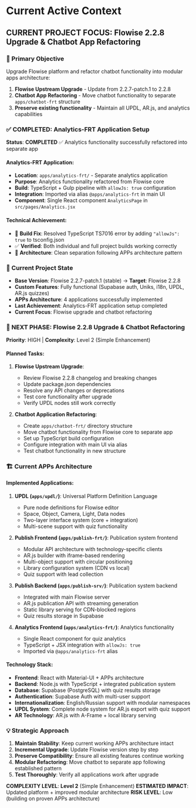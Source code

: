# Current Active Context

## CURRENT PROJECT FOCUS: Flowise 2.2.8 Upgrade & Chatbot App Refactoring

### 🎯 Primary Objective

Upgrade Flowise platform and refactor chatbot functionality into modular apps architecture:

1. **Flowise Upstream Upgrade** - Update from 2.2.7-patch.1 to 2.2.8
2. **Chatbot App Refactoring** - Move chatbot functionality to separate `apps/chatbot-frt` structure
3. **Preserve existing functionality** - Maintain all UPDL, AR.js, and analytics capabilities

### ✅ COMPLETED: Analytics-FRT Application Setup

**Status**: **COMPLETED** ✅ Analytics functionality successfully refactored into separate app

#### **Analytics-FRT Application:**

-   **Location**: `apps/analytics-frt/` - Separate analytics application
-   **Purpose**: Analytics functionality refactored from Flowise core
-   **Build**: TypeScript + Gulp pipeline with `allowJs: true` configuration
-   **Integration**: Imported via alias `@apps/analytics-frt` in main UI
-   **Component**: Single React component `AnalyticsPage` in `src/pages/Analytics.jsx`

#### **Technical Achievement:**

-   🔧 **Build Fix**: Resolved TypeScript TS7016 error by adding `"allowJs": true` to tsconfig.json
-   ✅ **Verified**: Both individual and full project builds working correctly
-   📁 **Architecture**: Clean separation following APPs architecture pattern

### 🔄 Current Project State

-   **Base Version**: Flowise 2.2.7-patch.1 (stable) → **Target**: Flowise 2.2.8
-   **Custom Features**: Fully functional (Supabase auth, Uniks, i18n, UPDL, AR.js quizzes)
-   **APPs Architecture**: 4 applications successfully implemented
-   **Last Achievement**: Analytics-FRT application setup completed
-   **Current Focus**: Flowise upgrade and chatbot refactoring

### 🎯 NEXT PHASE: Flowise 2.2.8 Upgrade & Chatbot Refactoring

**Priority**: HIGH | **Complexity**: Level 2 (Simple Enhancement)

#### **Planned Tasks:**

1. **Flowise Upstream Upgrade**:

    - Review Flowise 2.2.8 changelog and breaking changes
    - Update package.json dependencies
    - Resolve any API changes or deprecations
    - Test core functionality after upgrade
    - Verify UPDL nodes still work correctly

2. **Chatbot Application Refactoring**:
    - Create `apps/chatbot-frt/` directory structure
    - Move chatbot functionality from Flowise core to separate app
    - Set up TypeScript build configuration
    - Configure integration with main UI via alias
    - Test chatbot functionality in new structure

### 🏗️ Current APPs Architecture

#### **Implemented Applications:**

1. **UPDL (`apps/updl/`)**: Universal Platform Definition Language

    - Pure node definitions for Flowise editor
    - Space, Object, Camera, Light, Data nodes
    - Two-layer interface system (core + integration)
    - Multi-scene support with quiz functionality

2. **Publish Frontend (`apps/publish-frt/`)**: Publication system frontend

    - Modular API architecture with technology-specific clients
    - AR.js builder with iframe-based rendering
    - Multi-object support with circular positioning
    - Library configuration system (CDN vs local)
    - Quiz support with lead collection

3. **Publish Backend (`apps/publish-srv/`)**: Publication system backend

    - Integrated with main Flowise server
    - AR.js publication API with streaming generation
    - Static library serving for CDN-blocked regions
    - Quiz results storage in Supabase

4. **Analytics Frontend (`apps/analytics-frt/`)**: Analytics functionality
    - Single React component for quiz analytics
    - TypeScript + JSX integration with `allowJs: true`
    - Imported via `@apps/analytics-frt` alias

#### **Technology Stack:**

-   **Frontend**: React with Material-UI + APPs architecture
-   **Backend**: Node.js with TypeScript + integrated publication system
-   **Database**: Supabase (PostgreSQL) with quiz results storage
-   **Authentication**: Supabase Auth with multi-user support
-   **Internationalization**: English/Russian support with modular namespaces
-   **UPDL System**: Complete node system for AR.js export with quiz support
-   **AR Technology**: AR.js with A-Frame + local library serving

### 💡 Strategic Approach

1. **Maintain Stability**: Keep current working APPs architecture intact
2. **Incremental Upgrade**: Update Flowise version step by step
3. **Preserve Compatibility**: Ensure all existing features continue working
4. **Modular Refactoring**: Move chatbot to separate app following established pattern
5. **Test Thoroughly**: Verify all applications work after upgrade

**COMPLEXITY LEVEL**: **Level 2** (Simple Enhancement)
**ESTIMATED IMPACT**: Updated platform + improved modular architecture
**RISK LEVEL**: Low (building on proven APPs architecture)

